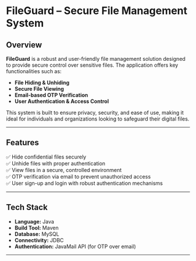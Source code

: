 # FileGuard – Secure File Management System

## Overview

**FileGuard** is a robust and user-friendly file management solution designed to provide secure control over sensitive files. The application offers key functionalities such as:

- **File Hiding & Unhiding**  
- **Secure File Viewing**  
- **Email-based OTP Verification**  
- **User Authentication & Access Control**

This system is built to ensure privacy, security, and ease of use, making it ideal for individuals and organizations looking to safeguard their digital files.

---

## Features

✅ Hide confidential files securely  
✅ Unhide files with proper authentication  
✅ View files in a secure, controlled environment  
✅ OTP verification via email to prevent unauthorized access  
✅ User sign-up and login with robust authentication mechanisms

---

## Tech Stack

- **Language:** Java  
- **Build Tool:** Maven  
- **Database:** MySQL  
- **Connectivity:** JDBC  
- **Authentication:** JavaMail API (for OTP over email)

---
